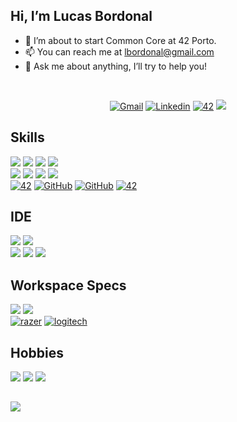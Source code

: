 ## Hi, I’m Lucas Bordonal

- 🌱 I’m about to start Common Core at 42 Porto.
- 📫 You can reach me at lbordonal@gmail.com
- 💬 Ask me about anything, I’ll try to help you!
<br />

<p align="center">
<a href='mailto:lbordonal@gmail.com' target="_blank"><img alt='Gmail' src='https://img.shields.io/badge/GMAIL-100000?style=flat&logo=Gmail&logoColor=white&labelColor=EA4335&color=EA4335'/></a>
  </a>
  <a href='https://www.linkedin.com/in/lucas-bordonal' target="_blank"><img alt='Linkedin' src='https://img.shields.io/badge/LINKEDIN-100000?style=flat&logo=Linkedin&logoColor=white&labelColor=0A66C2&color=0A66C2'/></a>
	</a>
<a href='https://www.google.com/url?sa=t&rct=j&q=&esrc=s&source=web&cd=&cad=rja&uact=8&ved=2ahUKEwj0laaQo4P7AhUMxoUKHfLcCw0QFnoECBEQAQ&url=https%3A%2F%2Fwww.42porto.com%2F&usg=AOvVaw0pRdqAvAy6EZsrvCa49ZGX' target="_blank"><img alt='42' src='https://img.shields.io/badge/42_PORTO-100000?style=flat&logo=42&logoColor=white&labelColor=000000&color=000000'/></a>
	</a>
  <img src="https://komarev.com/ghpvc/?username=lbordonal&style=flat&color=blue"></a>
  </a>
</p>

## Skills
<img src="https://img.shields.io/badge/Arduino-00979D?style=for-the-badge&logo=Arduino&logoColor=white"></a>
<img src="https://img.shields.io/badge/C-00599C?style=for-the-badge&logo=c&logoColor=white"></a>
<img src="https://img.shields.io/badge/Delphi-B22222?style=for-the-badge&logo=delphi&logoColor=white"></a>
<img src="https://img.shields.io/badge/Python-FFD43B?style=for-the-badge&logo=python&logoColor=blue"></a>
<br />
<img src="https://img.shields.io/badge/Microsoft_SharePoint-0078D4?style=for-the-badge&logo=microsoft-sharepoint&logoColor=white"></a>
<img src="https://img.shields.io/badge/Linux-FCC624?style=for-the-badge&logo=linux&logoColor=black"></a>
<img src="https://img.shields.io/badge/Windows-0078D6?style=for-the-badge&logo=windows&logoColor=white"></a>
<img src="https://img.shields.io/badge/VMware-231f20?style=for-the-badge&logo=VMware&logoColor=white"></a>
<br />
<a href='https://github.com/shivamkapasia0' target="_blank"><img alt='42' src='https://img.shields.io/badge/datacenter_infra-100000?style=for-the-badge&logo=42&logoColor=AD0000&labelColor=AD0000&color=AD0000'/></a>
<a href='https://github.com/shivamkapasia0' target="_blank"><img alt='GitHub' src='https://img.shields.io/badge/Servers-100000?style=for-the-badge&logo=GitHub&logoColor=038C45&labelColor=038C45&color=038C45'/></a>
<a href='https://github.com/shivamkapasia0' target="_blank"><img alt='GitHub' src='https://img.shields.io/badge/Storage-100000?style=for-the-badge&logo=GitHub&logoColor=0600CA&labelColor=0600CA&color=0600CA'/></a>
<a href='https://github.com/shivamkapasia0' target="_blank"><img alt='42' src='https://img.shields.io/badge/networking-100000?style=for-the-badge&logo=42&logoColor=7F7F7F&labelColor=7F7F7F&color=7F7F7F'/></a>

  
## IDE
<img src="https://img.shields.io/badge/Arduino_IDE-00979D?style=for-the-badge&logo=arduino&logoColor=white"></a>
<img src="https://img.shields.io/badge/Delphi_RAD_Studio-B22222?style=for-the-badge&logo=delphi&logoColor=white"></a>
<br />
<img src="https://img.shields.io/badge/sublime_text-%23575757.svg?&style=for-the-badge&logo=sublime-text&logoColor=important"></a>
<img src="https://img.shields.io/badge/VIM-%2311AB00.svg?&style=for-the-badge&logo=vim&logoColor=white"></a>
<img src="https://img.shields.io/badge/Visual_Studio_Code-0078D4?style=for-the-badge&logo=visual%20studio%20code&logoColor=white"></a>

## Workspace Specs
<img src="https://img.shields.io/badge/Intel-Core_i5_10th-0071C5?style=for-the-badge&logo=intel&logoColor=white"></a>
<img src="https://img.shields.io/badge/AMD-_RX_580-ED1C24?style=for-the-badge&logo=amd&logoColor=white"></a>
<br />
<a href='https://github.com/shivamkapasia0' target="_blank"><img alt='razer' src='https://img.shields.io/badge/Hunstman_mini-100000?style=for-the-badge&logo=razer&logoColor=00FF00&labelColor=000000&color=000000'/></a>
<a href='https://github.com/shivamkapasia0' target="_blank"><img alt='logitech' src='https://img.shields.io/badge/g_pro wireless-100000?style=for-the-badge&logo=logitech&logoColor=00B8FC&labelColor=EAEAEA&color=EAEAEA'/></a>

## Hobbies
<a href ="https://steamcommunity.com/id/lbordonal/"><img src="https://img.shields.io/badge/Steam-000000?style=for-the-badge&logo=steam&logoColor=white"></a>
<img src="https://img.shields.io/badge/PlayStation-003791?style=for-the-badge&logo=playstation&logoColor=white"></a>
<img src="https://img.shields.io/badge/Nintendo_Switch-E60012?style=for-the-badge&logo=nintendo-switch&logoColor=white"></a>

##
<a href="https://github.com/lbordonal">
  <img align="center" src="https://github-readme-stats.vercel.app/api?username=lbordonal&show_icons=true&theme=github_dark&include_all_commits=true&count_private=true"/>
</a>

